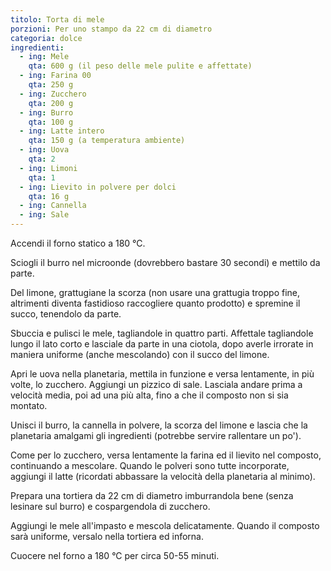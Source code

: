 ```yaml
---
titolo: Torta di mele
porzioni: Per uno stampo da 22 cm di diametro
categoria: dolce
ingredienti:
  - ing: Mele
    qta: 600 g (il peso delle mele pulite e affettate)
  - ing: Farina 00
    qta: 250 g
  - ing: Zucchero
    qta: 200 g
  - ing: Burro
    qta: 100 g
  - ing: Latte intero
    qta: 150 g (a temperatura ambiente)
  - ing: Uova
    qta: 2
  - ing: Limoni
    qta: 1
  - ing: Lievito in polvere per dolci
    qta: 16 g
  - ing: Cannella
  - ing: Sale
---
```


Accendi il forno statico a 180 °C.

Sciogli il burro nel microonde (dovrebbero bastare 30 secondi) e mettilo da
parte.

Del limone, grattugiane la scorza (non usare una grattugia troppo fine,
altrimenti diventa fastidioso raccogliere quanto prodotto) e spremine il succo,
tenendolo da parte.

Sbuccia e pulisci le mele, tagliandole in quattro parti. Affettale tagliandole
lungo il lato corto e lasciale da parte in una ciotola, dopo averle irrorate in
maniera uniforme (anche mescolando) con il succo del limone.

Apri le uova nella planetaria, mettila in funzione e versa lentamente, in più
volte, lo zucchero. Aggiungi un pizzico di sale. Lasciala andare prima a
velocità media, poi ad una più alta, fino a che il composto non si sia montato.

Unisci il burro, la cannella in polvere, la scorza del limone e lascia che la
planetaria amalgami gli ingredienti (potrebbe servire rallentare un po').

Come per lo zucchero, versa lentamente la farina ed il lievito nel composto,
continuando a mescolare. Quando le polveri sono tutte incorporate, aggiungi il
latte (ricordati abbassare la velocità della planetaria al minimo).

Prepara una tortiera da 22 cm di diametro imburrandola bene (senza lesinare sul
burro) e cospargendola di zucchero.

Aggiungi le mele all'impasto e mescola delicatamente. Quando il composto sarà
uniforme, versalo nella tortiera ed inforna.

Cuocere nel forno a 180 °C per circa 50-55 minuti.
